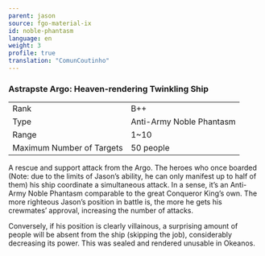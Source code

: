 ```yaml
---
parent: jason
source: fgo-material-ix
id: noble-phantasm
language: en
weight: 3
profile: true
translation: "ComunCoutinho"
---
```


### Astrapste Argo: Heaven-rendering Twinkling Ship

<table>
  <tr><td>Rank</td><td>B++</td></tr>
  <tr><td>Type</td><td>Anti-Army Noble Phantasm</td></tr>
  <tr><td>Range</td><td>1~10</td></tr>
  <tr><td>Maximum Number of Targets</td><td>50 people</td></tr>
</table>

A rescue and support attack from the Argo.
The heroes who once boarded (Note: due to the limits of Jason’s ability, he can only manifest up to half of them) his ship coordinate a simultaneous attack.
In a sense, it’s an Anti-Army Noble Phantasm comparable to the great Conqueror King’s own.
The more righteous Jason’s position in battle is, the more he gets his crewmates’ approval, increasing the number of attacks.

Conversely, if his position is clearly villainous, a surprising amount of people will be absent from the ship (skipping the job), considerably decreasing its power.
This was sealed and rendered unusable in Okeanos.
